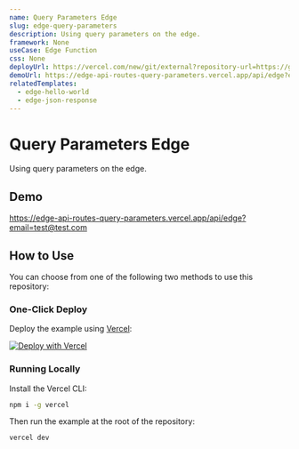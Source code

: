 ```yaml
---
name: Query Parameters Edge
slug: edge-query-parameters
description: Using query parameters on the edge.
framework: None
useCase: Edge Function
css: None
deployUrl: https://vercel.com/new/git/external?repository-url=https://github.com/vercel/examples/tree/main/edge-functions/query-parameters&project-name=edge-query-parameters&repository-name=edge-query-parameters
demoUrl: https://edge-api-routes-query-parameters.vercel.app/api/edge?email=test@test.com
relatedTemplates:
  - edge-hello-world
  - edge-json-response
---
```


# Query Parameters Edge

Using query parameters on the edge.

## Demo

https://edge-api-routes-query-parameters.vercel.app/api/edge?email=test@test.com

## How to Use

You can choose from one of the following two methods to use this repository:

### One-Click Deploy

Deploy the example using [Vercel](https://vercel.com?utm_source=github&utm_medium=readme&utm_campaign=vercel-examples):

[![Deploy with Vercel](https://vercel.com/button)](https://vercel.com/new/git/external?repository-url=https://github.com/vercel/examples/tree/main/edge-functions/query-parameters&project-name=edge-query-parameters&repository-name=edge-query-parameters)

### Running Locally

Install the Vercel CLI:

```bash
npm i -g vercel
```

Then run the example at the root of the repository:

```bash
vercel dev
```
